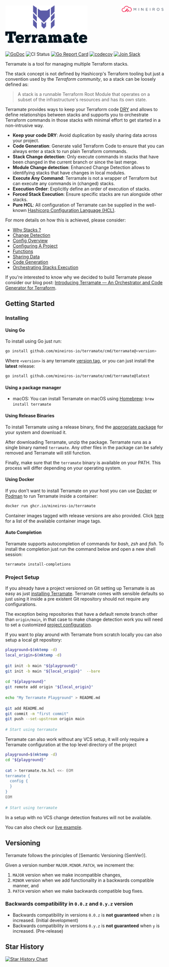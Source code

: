 # [<picture><source media="(prefers-color-scheme: dark)" srcset="https://raw.githubusercontent.com/mineiros-io/brand/8b5320e3061f4ccfae3e6058075f1befb3fd1836/terramate-vertical-logo-white-font.svg" height="120"><source media="(prefers-color-scheme: light)" srcset="https://raw.githubusercontent.com/mineiros-io/brand/8b5320e3061f4ccfae3e6058075f1befb3fd1836/terramate-vertical-logo-black-font.svg" height="120"><img alt="Logo of Terramate" src="https://raw.githubusercontent.com/mineiros-io/brand/38f6e5c20a176c62dc673f707a3987c9ec3691cd/terramate-vertical-logo-black-font.svg" height="120"></picture>](https://mineiros.io/?ref=terramate)[<img align="right" src="https://raw.githubusercontent.com/mineiros-io/brand/3bffd30e8bdbbde32c143e2650b2faa55f1df3ea/mineiros-primary-logo.svg" height="23" alt="Mineiros"/>](https://mineiros.io/?ref=terramate)

[![GoDoc](https://pkg.go.dev/badge/github.com/mineiros-io/terramate)](https://pkg.go.dev/github.com/mineiros-io/terramate)
![CI Status](https://github.com/mineiros-io/terramate/actions/workflows/ci.yml/badge.svg)
[![Go Report Card](https://goreportcard.com/badge/github.com/mineiros-io/terramate)](https://goreportcard.com/report/github.com/mineiros-io/terramate)
[![codecov](https://codecov.io/gh/mineiros-io/terramate/branch/main/graph/badge.svg?token=gMRUkVUAQ4)](https://codecov.io/gh/mineiros-io/terramate)
[![Join Slack](https://img.shields.io/badge/slack-@mineiros--community-f32752.svg?logo=slack)](https://mineiros.io/slack)

Terramate is a tool for managing multiple Terraform stacks.

The stack concept is not defined by Hashicorp's Terraform tooling but just a convention used by the _Terraform community_, so a stack can be loosely defined as:

> A stack is a runnable Terraform Root Module that operates on a subset of the infrastructure's resources and has its own state.

Terramate provides ways to keep your Terraform code [DRY](https://en.wikipedia.org/wiki/Don%27t_repeat_yourself) and allows to define relationships between stacks and supports you to orchestrate Terraform commands in those stacks with minimal effort to get started in a non-intrusive way.

- **Keep your code DRY**: Avoid duplication by easily sharing data across your project.
- **Code Generation**: Generate valid Terraform Code to ensure that you can always enter a stack to run plain Terraform commands.
- **Stack Change detection**: Only execute commands in stacks that have been changed in the current branch or since the last merge.
- **Module Change detection**: Enhanced Change Detection allows to identifying stacks that have changes in local modules.
- **Execute Any Command**: Terramate is not a wrapper of Terraform but can execute any commands in (changed) stacks.
- **Execution Order**: Explicitly define an order of execution of stacks.
- **Forced Stack Execution**: Ensure specific stacks are run alongside other stacks.
- **Pure HCL**: All configuration of Terramate can be supplied in the well-known [Hashicorp Configuration Language (HCL)](https://github.com/hashicorp/hcl).

For more details on how this is achieved, please consider:

- [Why Stacks ?](docs/why-stacks.md)
- [Change Detection](docs/change-detection.md)
- [Config Overview](docs/config-overview.md)
- [Configuring A Project](docs/project-config.md)
- [Functions](docs/functions.md)
- [Sharing Data](docs/sharing-data.md)
- [Code Generation](docs/codegen/overview.md)
- [Orchestrating Stacks Execution](docs/orchestration.md)

If you're interested to know why we decided to build Terramate please consider our blog post:
[Introducing Terramate — An Orchestrator and Code Generator for Terraform](https://medium.com/p/5e538c9ee055).

## Getting Started

### Installing

#### Using Go

To install using Go just run:

```sh
go install github.com/mineiros-io/terramate/cmd/terramate@<version>
```

Where `<version>` is any terramate [version tag](https://github.com/mineiros-io/terramate/tags),
or you can just install the **latest** release:

```sh
go install github.com/mineiros-io/terramate/cmd/terramate@latest
```

#### Using a package manager

- macOS: You can install Terramate on macOS using
  [Homebrew](https://formulae.brew.sh/formula/terramate): `brew install terramate`

#### Using Release Binaries

To install Terramate using a release binary, find the
[appropriate package](https://github.com/mineiros-io/terramate/releases) for
your system and download it.

After downloading Terramate, unzip the package. Terramate runs as a single
binary named `terramate`. Any other files in the package can be safely removed
and Terramate will still function.

Finally, make sure that the `terramate` binary is available on your PATH.
This process will differ depending on your operating system.

#### Using Docker

If you don't want to install Terramate on your host you can use
[Docker](https://www.docker.com/) or [Podman](https://podman.io/) to
run Terramate inside a container:

```sh
docker run ghcr.io/mineiros-io/terramate
```

Container images tagged with release versions are also provided.
Click [here](https://github.com/mineiros-io/terramate/pkgs/container/terramate/versions)
for a list of the available container image tags.

#### Auto Completion

Terramate supports autocompletion of commands for _bash_, _zsh_ and _fish_. To
install the completion just run the command below and open a new shell session:

```sh
terramate install-completions
```

### Project Setup

If you already have a project versioned on Git setting up
Terramate is as easy as just [installing Terramate](#installing).
Terramate comes with sensible defaults so just using it inside a pre existent
Git repository should not require any configurations.

The exception being repositories that have a default remote branch
other than `origin/main`, in that case to make change detection work you will
need to set a customized [project configuration](docs/project-config.md).

If you want to play around with Terramate from scratch locally you can also
setup a local git repository:

```sh
playground=$(mktemp -d)
local_origin=$(mktemp -d)

git init -b main "${playground}"
git init -b main "${local_origin}"  --bare

cd "${playground}"
git remote add origin "${local_origin}"

echo "My Terramate Playground" > README.md

git add README.md
git commit -m "first commit"
git push --set-upstream origin main

# Start using terramate
```

Terramate can also work without any VCS setup, it will only require
a Terramate configuration at the top level directory of the project

```sh
playground=$(mktemp -d)
cd "${playground}"

cat > terramate.tm.hcl <<- EOM
terramate {
  config {
  }
}
EOM

# Start using terramate
```

In a setup with no VCS change detection features will not be available.

You can also check our [live example](https://github.com/mineiros-io/terramate-example-code-generation).

## Versioning

Terramate follows the principles of [Semantic Versioning (SemVer)].

Given a version number `MAJOR.MINOR.PATCH`, we increment the:

1. `MAJOR` version when we make incompatible changes,
2. `MINOR` version when we add functionality in a backwards compatible manner, and
3. `PATCH` version when we make backwards compatible bug fixes.

### Backwards compatibility in `0.0.z` and `0.y.z` version

- Backwards compatibility in versions `0.0.z` is **not guaranteed** when `z` is increased. (Initial development)
- Backwards compatibility in versions `0.y.z` is **not guaranteed** when `y` is increased. (Pre-release)

## Star History

[![Star History Chart](https://api.star-history.com/svg?repos=mineiros-io/terramate&type=Date)](https://star-history.com/#mineiros-io/terramate&Date)
